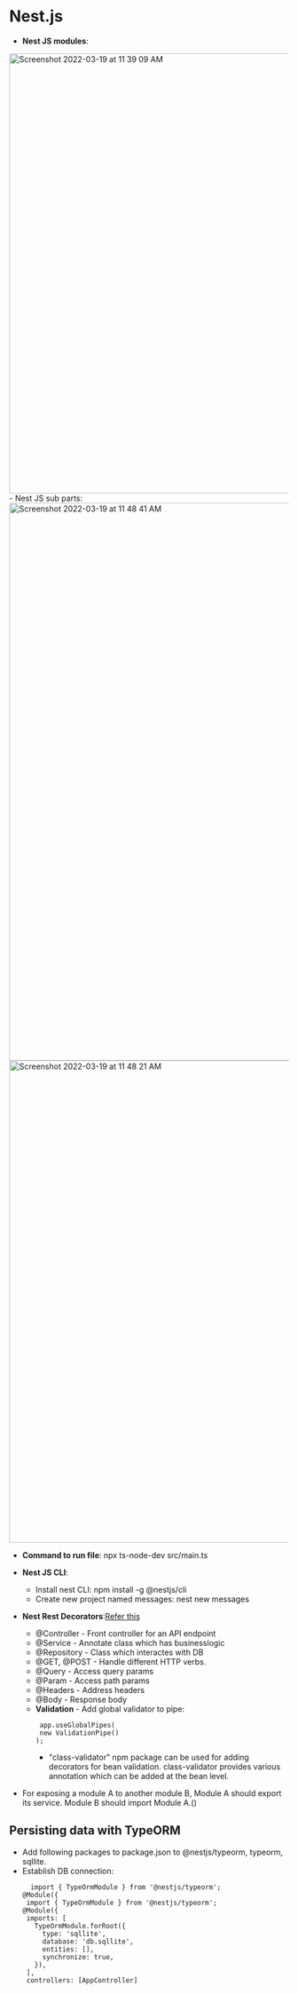 # Nest.js

- **Nest JS modules**:
 <img width="793" alt="Screenshot 2022-03-19 at 11 39 09 AM" src="https://user-images.githubusercontent.com/33754197/159112227-93e442c5-b470-4b88-9669-9399272d552e.png">
- Nest JS sub parts:
  <img width="1005" alt="Screenshot 2022-03-19 at 11 48 41 AM" src="https://user-images.githubusercontent.com/33754197/159112249-05da454c-a188-4e22-a609-3aec4566affe.png">
  <img width="869" alt="Screenshot 2022-03-19 at 11 48 21 AM" src="https://user-images.githubusercontent.com/33754197/159112251-a2e429ef-a5d1-4633-a6ba-2f1d36bf68c2.png">
  
  - **Command to run file**: npx ts-node-dev src/main.ts 
  - **Nest JS CLI**: 
    - Install nest CLI: npm install -g @nestjs/cli
    - Create new project named messages: nest new messages
  - **Nest Rest Decorators**:[Refer this](https://github.com/eshita19/Nest.js/tree/main/eshrepo/nestjs/nestcli/messages)
    - @Controller - Front controller for an API endpoint
    - @Service - Annotate class which has businesslogic
    - @Repository - Class which interactes with DB
    - @GET, @POST - Handle different HTTP verbs.
    - @Query - Access query params
    - @Param  - Access path params
    - @Headers - Address headers
    - @Body - Response body
    - **Validation** - Add global validator to pipe: 
       ``` 
        app.useGlobalPipes(
        new ValidationPipe()
      );
      ```
      - "class-validator" npm package can be used for adding decorators for bean validation. class-validator provides various annotation which can be added at the bean level.

  - For exposing a module A to another module B, Module A should export its service. Module B should import Module A.()


## Persisting data with TypeORM
- Add following packages to package.json to @nestjs/typeorm, typeorm, sqllite.
- Establish DB connection: 
   ```
     import { TypeOrmModule } from '@nestjs/typeorm';
  @Module({
    import { TypeOrmModule } from '@nestjs/typeorm';
  @Module({
    imports: [
      TypeOrmModule.forRoot({
        type: 'sqllite',
        database: 'db.sqllite',
        entities: [],
        synchronize: true,
      }),
    ],
    controllers: [AppController]
 ```  




  
 
